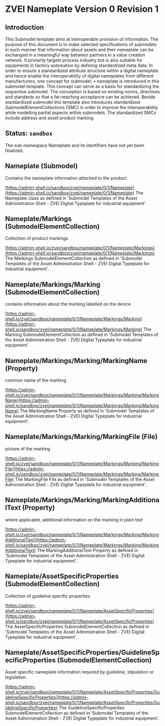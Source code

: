 # ZVEI Nameplate Version 0 Revision 1

## Introduction

This Submodel template aims at interoperable provision of information. The purpose of this document is to make selected specifications of submodels in such manner that information about assets and their nameplate can be exchanged in a meaningful way between partners in a value creation network. It primarily targets process industry but is also suitable for equipments in factory automation by defining standardized meta data. 
In order to ensure a standardized attribute structure within a digital nameplate and hence enable the interoperability of digital nameplates from different manufacturers, one concept for submodel:
•	nameplate 
is introduced in this submodel template.
This concept can serve as a basis for standardizing the respective submodel. The conception is based on existing norms, directives and standards so that a far-reaching acceptance can be achieved. 
Beside standardized submodel this template also introduces standardized SubmodelElementCollections (SMC) in order to improve the interoperability while modelling partial aspects within submodels. The standardized SMCs include address and asset product marking.



## Status: `sandbox`
The sub-namespace Nameplate and its identifiers have not yet been finalized.



## Nameplate (Submodel)
Contains the nameplate information attached to the product.

[https://admin-shell.io/sandbox/zvei/nameplate/0/1/Nameplate](https://admin-shell.io/sandbox/zvei/nameplate/0/1/Nameplate) The Nameplate class as defined in 'Submodel Templates of the Asset Administration Shell - ZVEI Digital Typeplate for industrial equipment'.

## Nameplate/Markings (SubmodelElementCollection)
Collection of product markings

[https://admin-shell.io/zvei/sandbox/nameplate/0/1/Nameplate/Markings](https://admin-shell.io/sandbox/zvei/nameplate/0/1/Nameplate/Markings) The Markings SubmodelElementCollection as defined in 'Submodel Templates of the Asset Administration Shell - ZVEI Digital Typeplate for industrial equipment'.

## Nameplate/Markings/Marking (SubmodelElementCollection)
contains information about the marking labelled on the device

[https://admin-shell.io/zvei/sandbox/nameplate/0/1/Nameplate/Markings/Marking](https://admin-shell.io/sandbox/zvei/nameplate/0/1/Nameplate/Markings/Marking) The Marking SubmodelElementCollection as defined in 'Submodel Templates of the Asset Administration Shell - ZVEI Digital Typeplate for industrial equipment'.

## Nameplate/Markings/Marking/MarkingName (Property)
common name of the marking

[https://admin-shell.io/zvei/sandbox/nameplate/0/1/Nameplate/Markings/Marking/MarkingName](https://admin-shell.io/sandbox/zvei/nameplate/0/1/Nameplate/Markings/Marking/MarkingName) The MarkingName Property as defined in 'Submodel Templates of the Asset Administration Shell - ZVEI Digital Typeplate for industrial equipment'.

## Nameplate/Markings/Marking/MarkingFile (File)
picture of the marking 

[https://admin-shell.io/zvei/sandbox/nameplate/0/1/Nameplate/Markings/Marking/MarkingFile](https://admin-shell.io/sandbox/zvei/nameplate/0/1/Nameplate/Markings/Marking/MarkingFile) The MarkingFile File as defined in 'Submodel Templates of the Asset Administration Shell - ZVEI Digital Typeplate for industrial equipment'.

## Nameplate/Markings/Marking/MarkingAdditionalText (Property)
where applicable, additional information on the marking in plain text

[https://admin-shell.io/zvei/sandbox/nameplate/0/1/Nameplate/Markings/Marking/MarkingAdditionalText](https://admin-shell.io/sandbox/zvei/nameplate/0/1/Nameplate/Markings/Marking/MarkingAdditionalText) The MarkingAdditionalText Property as defined in 'Submodel Templates of the Asset Administration Shell - ZVEI Digital Typeplate for industrial equipment'.

## Nameplate/AssetSpecificProperties (SubmodelElementCollection)
Collection of guideline specific properties

[https://admin-shell.io/zvei/sandbox/nameplate/0/1/Nameplate/AssetSpecificProperties](https://admin-shell.io/sandbox/zvei/nameplate/0/1/Nameplate/AssetSpecificProperties) The AssetSpecificProperties SubmodelElementCollection as defined in 'Submodel Templates of the Asset Administration Shell - ZVEI Digital Typeplate for industrial equipment'.

## Nameplate/AssetSpecificProperties/GuidelineSpecificProperties (SubmodelElementCollection)
Asset specific nameplate information required by guideline, stipulation or legislation.

[https://admin-shell.io/zvei/sandbox/nameplate/0/1/Nameplate/AssetSpecificProperties/GuidelineSpecificProperties](https://admin-shell.io/sandbox/zvei/nameplate/0/1/Nameplate/AssetSpecificProperties/GuidelineSpecificProperties) The GuidelineSpecificProperties SubmodelElementCollection as defined in 'Submodel Templates of the Asset Administration Shell - ZVEI Digital Typeplate for industrial equipment'.

